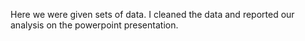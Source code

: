 Here we were given sets of data. I cleaned the data and reported our analysis on the powerpoint presentation.
